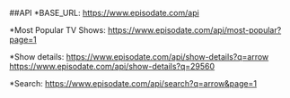 ##API
*BASE_URL: https://www.episodate.com/api

*Most Popular TV Shows: https://www.episodate.com/api/most-popular?page=1

*Show details: 
 https://www.episodate.com/api/show-details?q=arrow
 https://www.episodate.com/api/show-details?q=29560   

*Search: https://www.episodate.com/api/search?q=arrow&page=1


